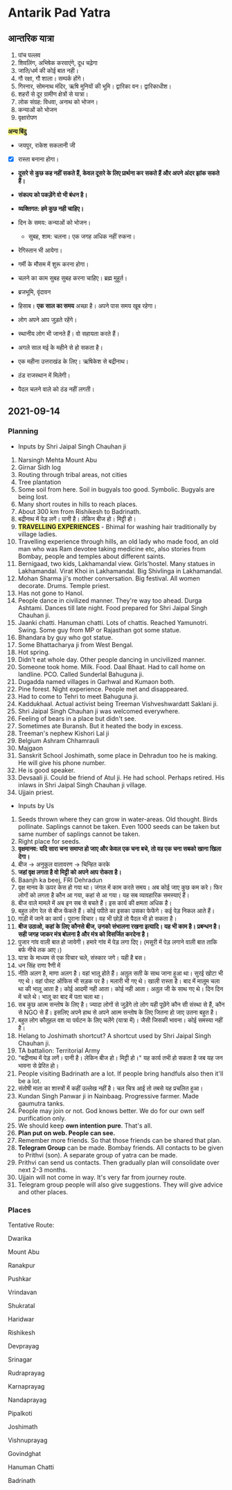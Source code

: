 # Antarik Pad Yatra

## आन्तरिक यात्रा

1. पांच पल्लव
2.  शिवलिंग, अभिषेक करवाएंगे, दूध चढ़ेगा
 3. जाति/धर्म की कोई बात नही। 
 4. गौ रक्षा, गौ शाला। सम्पर्क  होंगे। 
 5.  गिरनार, सोमनाथ मंदिर, ऋषि मुनियों की भूमि। द्वारिका वन। द्वारिकाधीश। 
 6. शहरों से दूर ग्रामीण क्षेत्रों से यात्रा। 
 7. लोक संग्रह: विधवा, अनाथ को भोजन। 
 8. कन्याओं को भोजन
 9. वृक्षारोपण

<span style='background-color:#ffff8b;'>**अन्य बिंदु**</span>

- जयपुर, राकेश सकलानी जी

- [x] रास्ता बनाना होगा।

- **दूसरे से कुछ कह नहीं सकते हैं, केवल दूसरे के लिए प्रार्थना कर सकते हैं और अपने अंदर झांक सकते हैं।** 

- **संकल्प को पकड़ेंगे वो भी बंधन है।** 

- **व्यक्तिगत: हमे कुछ नही चाहिए।** 

- दिन के समय: कन्याओं को भोजन। 
    - सुबह, शाम: चलना। एक जगह अधिक नहीं रुकना। 

- रेगिस्तान भी आयेगा। 

- गर्मी के मौसम में शुरू करना होगा। 

- चलने का काम सुबह सुबह करना चाहिए। ब्रह्म मुहूर्त। 

- ब्रजभूमि, वृंदावन

- हिसाब। **एक साल का समय** अच्छा है। अपने पास समय खूब रहेगा। 

- लोग अपने आप जुड़ते रहेंगे। 

- स्थानीय लोग भी जानते हैं। वो सहायता करते हैं। 

- अगले साल मई के महीने से हो सकता है। 

- एक महीना उत्तराखंड के लिए। ऋषिकेश से बद्रीनाथ। 

- ठंड राजस्थान में मिलेगी। 

- पैदल चलने वाले को ठंड नहीं लगती। 

## 2021-09-14 

### Planning 

* Inputs by Shri Jaipal Singh Chauhan ji 

1. Narsingh Mehta Mount Abu 
 2. Girnar Sidh log 
 3. Routing through tribal areas, not cities 
 4. Tree plantation
 5. Some soil from here. Soil in bugyals too good. Symbolic. Bugyals are being lost. 
 6. Many short routes in hills to reach places. 
 7. About 300 km from Rishikesh to Badrinath.
 8. बद्रीनाथ में पेड़ लगें। पानी है। लेकिन बीज हो। मिट्टी हो। 
 9. <span style='background-color:#ffff8b;'>**TRAVELLING EXPERIENCES**</span> - Bhimal for washing hair traditionally by village ladies. 
10. Travelling experience through hills, an old lady who made food, an old man who was Ram devotee taking medicine etc, also stories from Bombay, people and temples about different saints. 
11. Bernigaad, two kids, Lakhamandal view. Girls'hostel. Many statues in Lakhamandal. Virat Khoi in Lakhamandal. Big Shivlinga in Lakhamandal. 
12. Mohan Sharma ji's mother conversation. Big festival. All women decorate. Drums. Temple priest. 
13. Has not gone to Hanol. 
14. People dance in civilized manner. They're way too ahead. Durga Ashtami. Dances till late night. Food prepared for Shri Jaipal Singh Chauhan ji. 
15. Jaanki chatti. Hanuman chatti. Lots of chattis. Reached Yamunotri. Swing. Some guy from MP or Rajasthan got some statue. 
16. Bhandara by guy who got statue. 
17. Some Bhattacharya ji from West Bengal. 
18. Hot spring. 
19. Didn't eat whole day. Other people dancing in uncivilized manner. 
20. Someone took home. Milk. Food. Daal Bhaat. Had to call home on landline. PCO. Called Sunderlal Bahuguna ji. 
21. Dugadda named villages in Garhwal and Kumaon both. 
22. Pine forest. Night experience. People met and disappeared. 
23. Had to come to Tehri to meet Bahuguna ji. 
24. Kaddukhaal. Actual activist being Treeman Vishveshwardatt Saklani ji. 
25. Shri Jaipal Singh Chauhan ji was welcomed everywhere. 
26. Feeling of bears in a place but didn't see. 
27. Sometimes ate Buransh. But it heated the body in excess. 
28. Treeman's nephew Kishori Lal ji
29. Belgium Ashram Chhamrauli
30. Majgaon
31. Sanskrit School Joshimath, some place in Dehradun too he is making. He will give his phone number. 
32. He is good speaker. 
33. Devsaali ji. Could be friend of Atul ji. He had school. Perhaps retired. His inlaws in Shri Jaipal Singh Chauhan ji village. 
34. Ujjain priest. 

* Inputs by Us

 1. Seeds thrown where they can grow in water-areas. Old thought. Birds pollinate. Saplings cannot be taken. Even 1000 seeds can be taken but same number of saplings cannot be taken. 
 2. Right place for seeds. 
 3. **वृक्षमानव: यदि सारा चना समाप्त हो जाए और केवल एक चना बचे, तो वह एक चना सबको खाना खिला देगा।** 
 4. बीज -> अनुकूल वातावरण -> चिन्हित करके 
5. **जहां वृक्ष लगता है वो मिट्टी को अपने आप रोकता है।** 
6. Baanjh ka beej, FRI Dehradun
7. वृक्ष मानव के ऊपर केस हो गया था। जंगल में काम करते समय। अब कोई जाए कुछ कम करे। फिर लोगों को लगता है कौन आ गया, कहां से आ गया। यह सब व्यावहारिक समस्याएं हैं।
8. बीज वाले मामले में अब इन सब से बचते हैं। इस कार्य की क्षमता अधिक है। 
9. बहुत लोग रेल से बीज फेंकते हैं। कोई पपीते का इसका उसका फेफेंगे। कई पेड़ निकल आते हैं। 
10.  गाड़ी में जाने का कार्य। पुराना विचार। वह भी छोड़ें तो पैदल भी हो सकता है। 
11. **बीज उठाओ, कहां के लिए कौनसे बीज, उनको संभालना रखना इत्यादि। यह भी काम है। प्रबन्धन है। सही जगह जाकर मंत्र बोलना है और मंत्र को विसर्जित करदेना है।** 
12. पुजार गांव वाली बात हो जायेगी। हमारे गांव में पेड़ लगा दिए। (मसूरी में पेड़ लगाने वाली बात ताकि बर्फ नीचे तक आए।) 
13. यात्रा के माध्यम से एक विचार चले, संस्कार जगे। यही है बस। 
14. धन सिंह राणा रैणी में
15. नीति अलग है, माणा अलग है। वहां भालू होते हैं। अतुल सती के साथ जाना हुआ था। सुरई खोटा भी गए थे। वहां पोस्ट ऑफिस भी सड़क पर है। मलारी भी गए थे। खाली रास्ता है। बाद में मालूम चला था की भालू आता है। कोई आदमी नही आता। कोई नही आता। अतुल जी के साथ गए थे। दिन दिन में चले थे। भालू का बाद में पता चला था। 
16. सब कुछ आत्म सन्तोष के लिए है। ज्यादा लोगों से जुड़ेंगे तो लोग यही पूछेंगे कौन सी संस्था से हैं, कौन से NGO से हैं। इसलिए अपने हाथ से अपने आत्म सन्तोष के लिए जितना हो जाए उतना बहुत है। 
17. बहुत लोग कौतूहल वश या पर्यटन के लिए चलेंगे (यात्रा में)। जैसी जिसकी भावना। कोई समस्या नहीं है। 
18. Helang to Joshimath shortcut? A shortcut used by Shri Jaipal Singh Chauhan ji. 
19. TA battalion: Territorial Army
20. "बद्रीनाथ में पेड़ लगें। पानी है। लेकिन बीज हो। मिट्टी हो।" यह कार्य तभी हो सकता है जब यह जन भावना से प्रेरित हो। 
21. People visiting Badrinath are a lot. If people bring handfuls also then it'll be a lot. 
22. संतोषी माता का शास्त्रों में कहीं उल्लेख नहीं है। चल चित्र आई तो तबसे यह प्रचलित हुआ। 
23. Kundan Singh Panwar ji in Nainbaag. Progressive farmer. Made gaumutra tanks.
24. People may join or not. God knows better. We do for our own self purification only. 
25. We should keep **own intention pure**. That's all. 
26. **Plan put on web. People can see.** 
27. Remember more friends. So that those friends can be shared that plan. 
28. **Telegram Group** can be made. Bombay friends. All contacts to be given to Prithvi (son). A separate group of yatra can be made. 
29. Prithvi can send us contacts. Then gradually plan will consolidate over next 2-3 months. 
30. Ujjain will not come in way. It's very far from journey route. 
31. Telegram group people will also give suggestions. They will give advice and other places. 

### Places 

Tentative Route:

Dwarika

Mount Abu

Ranakpur

Pushkar

Vrindavan

Shukratal

Haridwar

Rishikesh

Devprayag

Srinagar

Rudraprayag

Karnaprayag

Nandaprayag

Pipalkoti

Joshimath

Vishnuprayag

Govindghat

Hanuman Chatti

Badrinath



